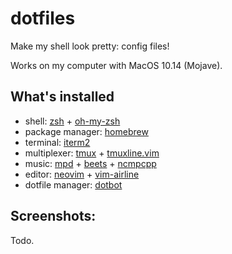 # dotfiles
Make my shell look pretty: config files!

Works on my computer with MacOS 10.14 (Mojave). 

## What's installed
 * shell: [zsh](https://www.zsh.org/) + [oh-my-zsh](https://github.com/robbyrussell/oh-my-zsh)
 * package manager: [homebrew](https://brew.sh/)
 * terminal: [iterm2](https://www.iterm2.com/)
 * multiplexer: [tmux](https://github.com/tmux/tmux) + [tmuxline.vim](https://github.com/edkolev/tmuxline.vim)
 * music: [mpd](https://github.com/MusicPlayerDaemon/MPD) + [beets](https://github.com/beetbox/beets) + [ncmpcpp](https://github.com/arybczak/ncmpcpp)
 * editor: [neovim](https://neovim.io/) + [vim-airline](https://github.com/vim-airline/vim-airline)
 * dotfile manager: [dotbot](https://github.com/anishathalye/dotbot)

## Screenshots: 
Todo. 
